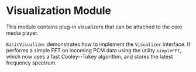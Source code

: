 # Visualization Module

This module contains plug-in visualizers that can be attached to the core media player.

`BasicVisualizer` demonstrates how to implement the `Visualizer` interface. It performs a simple FFT on incoming PCM data using the utility `simpleFFT`, which now uses a fast Cooley--Tukey algorithm, and stores the latest frequency spectrum.
